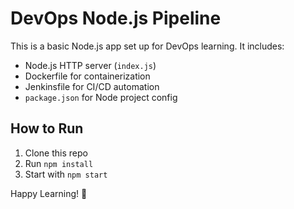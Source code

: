 # DevOps Node.js Pipeline

This is a basic Node.js app set up for DevOps learning. It includes:

- Node.js HTTP server (`index.js`)
- Dockerfile for containerization
- Jenkinsfile for CI/CD automation
- `package.json` for Node project config

## How to Run

1. Clone this repo
2. Run `npm install`
3. Start with `npm start`

Happy Learning! 🚀
